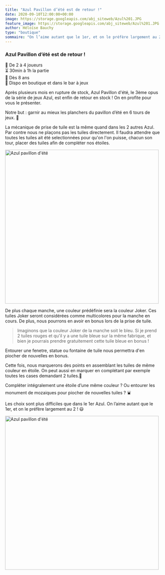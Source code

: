 ```yaml
---
title: "Azul Pavillon d’été est de retour !"
date: 2020-09-10T12:00:00+00:00
image: https://storage.googleapis.com/abj_siteweb/Azul%201.JPG
feature_image: https://storage.googleapis.com/abj_siteweb/Azul%201.JPG
author: Héloïse Bauchy
type: "boutique"
sommaire: "On l’aime autant que le 1er, et on le préfère largement au 2 ! :smiley:"
---
```

### Azul Pavillon d’été est de retour !

:busts_in_silhouette:  De 2 à 4 joueurs <br>
:hourglass_flowing_sand: 30min à 1h la partie <br>
:birthday: Dès 8 ans <br>
:game_die: Dispo en boutique et dans le bar à jeux <br>

Après plusieurs mois en rupture de stock, Azul Pavillon d'été, le 3ème opus de la série de jeux Azul, est enfin de retour en stock ! On en profite pour vous le présenter.

Notre but : garnir au mieux les planchers du pavillon d’été en 6 tours de jeux. :european_castle:

La mécanique de prise de tuile est la même quand dans les 2 autres Azul. Par contre nous ne plaçons pas les tuiles directement. Il faudra attendre que toutes les tuiles ait été selectionnées pour qu'on l'on puisse, chacun son tour, placer des tuiles afin de compléter nos étoiles.

<img src="https://storage.googleapis.com/abj_siteweb/Azul%202.JPG" alt="Azul pavillon d'été" width="500"/>

De plus chaque manche, une couleur prédéfinie sera la couleur Joker. Ces tuiles Joker seront considérées comme multicolores pour la manche en cours. De plus, nous pourrons en avoir en bonus lors de la prise de tuile.

> Imaginons que la couleur Joker de la manche soit le bleu. Si je prend 2 tuiles rouges et qu'il y a une tuile bleue sur la même fabrique, et bien je pourrais prendre gratuitement cette tuile bleue en bonus !

Entourer une fenetre, statue ou fontaine de tuile nous permettra d'en piocher de nouvelles en bonus.

Cette fois, nous marquerons des points en assemblant les tuiles de même couleur en étoile. On peut aussi en marquer en complétant par exemple toutes les cases demandant 2 tuiles.🌟

Compléter intégralement une étoile d’une même couleur ?
Ou entourer les monument de mozaiques pour piocher de nouvelles tuiles ? :fountain:

Les choix sont plus difficiles que dans le 1er Azul. On l’aime autant que le 1er, et on le préfère largement au 2 ! :smiley:

<img src="https://storage.googleapis.com/abj_siteweb/Azul%203.JPG" alt="Azul pavillon d'été" width="500"/>
